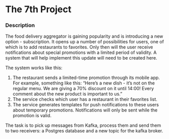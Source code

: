 # The 7th Project

### Description
The food delivery aggregator is gaining popularity and is introducing a new option - subscription. It opens up a number of possibilities for users, one of which is to add restaurants to favorites. Only then will the user receive notifications about special promotions with a limited period of validity. A system that will help implement this update will need to be created here.

The system works like this:
1. The restaurant sends a limited-time promotion through its mobile app. For example, something like this: “Here’s a new dish - it’s not on the regular menu. We are giving a 70% discount on it until 14:00! Every comment about the new product is important to us.”
2. The service checks which user has a restaurant in their favorites list.
3. The service generates templates for push notifications to these users about temporary promotions. Notifications will only be sent while the promotion is valid.

The task is to pick up messages from Kafka, process them and send them to two receivers: a Postgres database and a new topic for the kafka broker.
